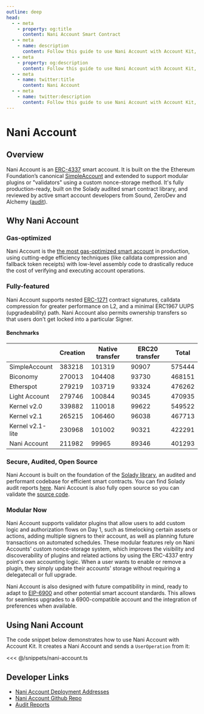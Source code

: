 ```yaml
---
outline: deep
head:
  - - meta
    - property: og:title
      content: Nani Account Smart Contract
  - - meta
    - name: description
      content: Follow this guide to use Nani Account with Account Kit, a vertically integrated stack for building apps that support ERC-4337.
  - - meta
    - property: og:description
      content: Follow this guide to use Nani Account with Account Kit, a vertically integrated stack for building apps that support ERC-4337.
  - - meta
    - name: twitter:title
      content: Nani Account
  - - meta
    - name: twitter:description
      content: Follow this guide to use Nani Account with Account Kit, a vertically integrated stack for building apps that support ERC-4337.
---
```


# Nani Account

## Overview

Nani Account is an [ERC-4337](https://eips.ethereum.org/EIPS/eip-4337) smart account. It is built on the the Ethereum Foundation’s canonical [SimpleAccount](https://github.com/eth-infinitism/account-abstraction/blob/develop/contracts/samples/SimpleAccount.sol) and extended to support modular plugins or "validators" using a custom nonce-storage method. It's fully production-ready, built on the Solady audited smart contract library, and reviewed by active smart account developers from Sound, ZeroDev and Alchemy ([audit](https://github.com/Vectorized/solady/pull/639)).

## Why Nani Account

### Gas-optimized

Nani Account is the [the most gas-optimized smart account](https://github.com/zerodevapp/aa-benchmark/commit/4b8e548ef6b004069cff599347a2afb9ac837e54) in production, using cutting-edge efficiency techniques (like calldata compression and fallback token receipts) with low-level assembly code to drastically reduce the cost of verifying and executing account operations.

### Fully-featured

Nani Account supports nested [ERC-1271](https://eips.ethereum.org/EIPS/eip-1271) contract signatures, calldata compression for greater performance on L2, and a minimal ERC1967 UUPS (upgradeability) path. Nani Account also permits ownership transfers so that users don't get locked into a particular Signer.

#### Benchmarks

|                  | Creation | Native transfer | ERC20 transfer | Total  |
| ---------------- | -------- | --------------- | -------------- | ------ |
| SimpleAccount    | 383218   | 101319          | 90907          | 575444 |
| Biconomy         | 270013   | 104408          | 93730          | 468151 |
| Etherspot        | 279219   | 103719          | 93324          | 476262 |
| Light Account    | 279746   | 100844          | 90345          | 470935 |
| Kernel v2.0      | 339882   | 110018          | 99622          | 549522 |
| Kernel v2.1      | 265215   | 106460          | 96038          | 467713 |
| Kernel v2.1-lite | 230968   | 101002          | 90321          | 422291 |
| Nani Account     | 211982   | 99965           | 89346          | 401293 |

### Secure, Audited, Open Source

Nani Account is built on the foundation of the [Solady library](https://github.com/Vectorized/solady), an audited and performant codebase for efficient smart contracts. You can find Solady audit reports [here](https://github.com/Vectorized/solady/tree/main/audits). Nani Account is also fully open source so you can validate the [source code](https://github.com/NaniDAO/accounts).

### Modular Now

Nani Account supports validator plugins that allow users to add custom logic and authorization flows on Day 1, such as timelocking certain assets or actions, adding multiple signers to their account, as well as planning future transactions on automated schedules. These modular features rely on Nani Accounts' custom nonce-storage system, which improves the visibility and discoverability of plugins and related actions by using the ERC-4337 entry point's own accounting logic. When a user wants to enable or remove a plugin, they simply update their accounts' storage without requiring a delegatecall or full upgrade.

Nani Account is also designed with future compatibility in mind, ready to adapt to [EIP-6900](https://eips.ethereum.org/EIPS/eip-6900) and other potential smart account standards. This allows for seamless upgrades to a 6900-compatible account and the integration of preferences when available.

## Using Nani Account

The code snippet below demonstrates how to use Nani Account with Account Kit. It creates a Nani Account and sends a `UserOperation` from it:

<<< @/snippets/nani-account.ts

## Developer Links

- [Nani Account Deployment Addresses](https://github.com/NaniDAO/accounts#deployments)
- [Nani Account Github Repo](https://github.com/NaniDAO/accounts)
- [Audit Reports](https://github.com/Vectorized/solady/tree/main/audits)
